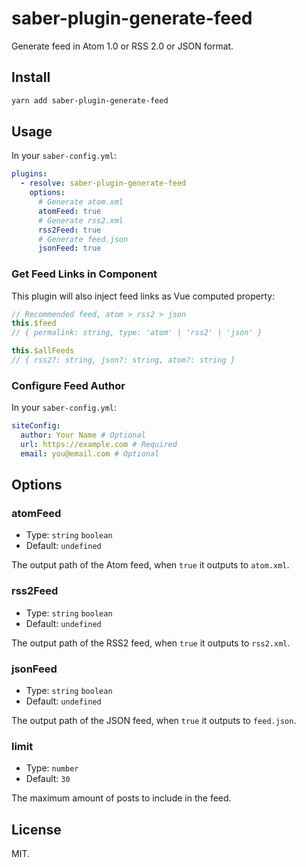 # saber-plugin-generate-feed

Generate feed in Atom 1.0 or RSS 2.0 or JSON format.

## Install

```bash
yarn add saber-plugin-generate-feed
```

## Usage

In your `saber-config.yml`:

```yml
plugins:
  - resolve: saber-plugin-generate-feed
    options:
      # Generate atom.xml
      atomFeed: true
      # Generate rss2.xml
      rss2Feed: true
      # Generate feed.json
      jsonFeed: true
```

### Get Feed Links in Component

This plugin will also inject feed links as Vue computed property:

```js
// Recommended feed, atom > rss2 > json
this.$feed
// { permalink: string, type: 'atom' | 'rss2' | 'json' }

this.$allFeeds
// { rss2?: string, json?: string, atom?: string }
```

### Configure Feed Author

In your `saber-config.yml`:

```yml
siteConfig:
  author: Your Name # Optional
  url: https://example.com # Required
  email: you@email.com # Optional
```

## Options

### atomFeed

- Type: `string` `boolean`
- Default: `undefined`

The output path of the Atom feed, when `true` it outputs to `atom.xml`.

### rss2Feed

- Type: `string` `boolean`
- Default: `undefined`

The output path of the RSS2 feed, when `true` it outputs to `rss2.xml`.

### jsonFeed

- Type: `string` `boolean`
- Default: `undefined`

The output path of the JSON feed, when `true` it outputs to `feed.json`.

### limit

- Type: `number`
- Default: `30`

The maximum amount of posts to include in the feed.

## License

MIT.
